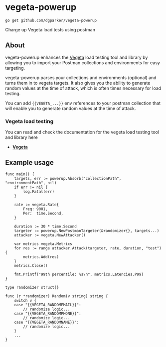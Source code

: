 # vegeta-powerup

```go get github.com/dgparker/vegeta-powerup```

Charge up Vegeta load tests using postman

## About
vegeta-powerup enhances the [Vegeta](https://github.com/tsenart/vegeta) load testing tool and library by allowing you to import your Postman collections and environments for easy targeting.

vegeta-powerup parses your collections and environments (optional) and turns them in to vegeta targets. It also gives you the ability to generate random values at the time of attack, which is often times necessary for load testing. 

You can add ```{{VEGETA_...}}``` env references to your postman collection that will enable you to generate random values at the time of attack.

### Vegeta load testing
You can read and check the documentation for the vegeta load testing tool and library here
- **[Vegeta](https://github.com/tsenart/vegeta)**

## Example usage
```
func main() {
	targets, err := powerup.Absorb("collectionPath", "environmentPath", nil)
	if err != nil {
		log.Fatal(err)
	}

	rate := vegeta.Rate{
		Freq: 9001,
		Per:  time.Second,
	}

	duration := 30 * time.Second
	targeter := powerup.NewPostmanTargeter(&randomizer{}, targets...)
	attacker := vegeta.NewAttacker()

	var metrics vegeta.Metrics
	for res := range attacker.Attack(targeter, rate, duration, "test") {
		metrics.Add(res)
	}
	metrics.Close()

	fmt.Printf("99th percentile: %s\n", metrics.Latencies.P99)
}

type randomizer struct{}

func (r *randomizer) Random(v string) string {
	switch v {
	case "{{VEGETA_RANDOMEMAIL}}":
		// randomize logic...
	case "{{VEGETA_RANDOMPHONE}}":
		// randomize logic...
	case "{{VEGETA_RANDOMNAME}}":
		// randomize logic...
	}
	...
}
```
